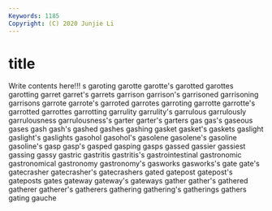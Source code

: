 ```yaml
---
Keywords: 1185
Copyright: (C) 2020 Junjie Li
---
```


# title

Write contents here!!!
s 
garoting 
garotte 
garotte's 
garotted 
garottes
garotting 
garret 
garret's 
garrets 
garrison 
garrison's 
garrisoned 
garrisoning 
garrisons 
garrote
garrote's 
garroted 
garrotes 
garroting 
garrotte 
garrotte's 
garrotted 
garrottes 
garrotting 
garrulity
garrulity's 
garrulous 
garrulously 
garrulousness 
garrulousness's 
garter 
garter's 
garters 
gas 
gas's
gaseous 
gases 
gash 
gash's 
gashed 
gashes 
gashing 
gasket 
gasket's 
gaskets
gaslight 
gaslight's 
gaslights 
gasohol 
gasohol's 
gasolene 
gasolene's 
gasoline 
gasoline's 
gasp
gasp's 
gasped 
gasping 
gasps 
gassed 
gassier 
gassiest 
gassing 
gassy 
gastric
gastritis 
gastritis's 
gastrointestinal 
gastronomic 
gastronomical 
gastronomy 
gastronomy's 
gasworks 
gasworks's 
gate
gate's 
gatecrasher 
gatecrasher's 
gatecrashers 
gated 
gatepost 
gatepost's 
gateposts 
gates 
gateway
gateway's 
gateways 
gather 
gather's 
gathered 
gatherer 
gatherer's 
gatherers 
gathering 
gathering's
gatherings 
gathers 
gating 
gauche 
